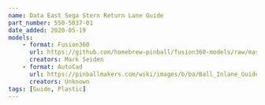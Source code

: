 ```yaml
---
name: Data East Sega Stern Return Lane Guide
part_number: 550-5037-01
date_added: 2020-05-19
models: 
    - format: Fusion360
      url: https://github.com/homebrew-pinball/fusion360-models/raw/master/rails%20and%20guides/DE%20Sega%20Stern%20Return%20Lane%20Guide%20550-5037-01.f3d
      creators: Mark Seiden
    - format: AutoCad
      url: https://pinballmakers.com/wiki/images/b/ba/Ball_Inlane_Guide_%28left%29_-_550-5037-01.dwg
      creators: Unknown
tags: [Guide, Plastic]
---
```

